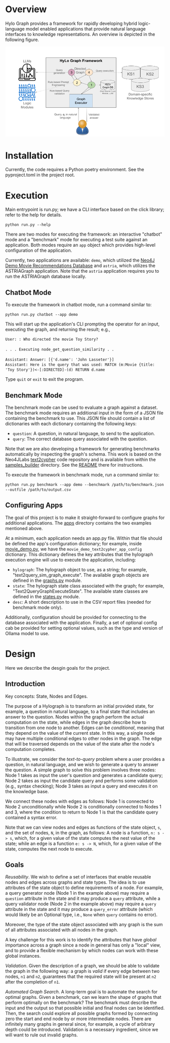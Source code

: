 # Overview


Hylo Graph provides a framework for rapidly developing hybrid logic-language model enabled applications that 
provide natural language interfaces to knowledge representations. An overview is depicted in the following
figure.

![HyLo Graph Architecture Overview](hylograph.png "HyLo Graph Architecture Overview")


# Installation

Currently, the code requires a Python poetry environment. See the pyproject.toml in the project root. 


# Execution


Main entrypoint is run.py; we have a CLI interface based on the click library; refer to the help for details.

```
python run.py --help
```

There are two modes for executing the framework:
an interactive "chatbot" mode and a "benchmark"
mode for executing a test suite against an 
application. Both modes require an `app` object
which provides high-level configuration of 
the application. 

Currently, two applications are available:
`demo`, which utilized the [Neo4J Demo Movie Recommendations
Database](https://github.com/neo4j-graph-examples/recommendations)
and `astria`, which utilizes the ASTRIAGraph
application. Note that 
the `astria` application requires you to run the ASTRIAGraph database locally. 

## Chatbot Mode

To execute the framework in chatbot mode, run a command similar to:

```
python run.py chatbot --app demo
```

This will start up the application's CLI prompting the operator
for an input, executing the graph, and returning the result; e.g., 

```
User: : Who directed the movie Toy Story?

. . . Executing node_get_question_similarity . . 

Assistant: Answer: [{'d.name': 'John Lasseter'}]
Assistant: Here is the query that was used: MATCH (m:Movie {title: 'Toy Story'})<-[:DIRECTED]-(d) RETURN d.name
```

Type `quit` or `exit` to exit the program. 

## Benchmark Mode

The benchmark mode can be used to evaluate a graph against 
a dataset. The benchmark mode requires an additional input
in the form of a JSON file containing the benchmark to use.
This JSON file should contain a list of dictionaries with 
each dictionary containing the following keys:

* `question`: A question, in natural language, to send to the application.
* `query`: The correct database query associated with the question.

Note that we are also developing a framework for generating
benchmarks automatically by inspecting the graph's schema. This
work is based on the Neo4JLabs [text2cypher](https://github.com/neo4j-labs/text2cypher/tree/main) code
repository and is available from within the 
[samples_builder](samples_builder) directory. See 
the [README](samples_builder/README.md) there for
instructions. 

To execute the framework in benchmark mode, run a command similar to:

```
python run.py benchmark --app demo --benchmark /path/to/benchmark.json --outfile /path/to/output.csv
```

## Configuring Apps

The goal of this project is to make it straight-forward to configure
graphs for additional applications. The [apps](apps) directory 
contains the two examples mentioned above.

At a minimum, each application needs an app.py file. Within that
file should be defined the app's configuration dictionary; for 
example, inside [movie_demo.py](apps/movie_demo.py), we have the 
`movie_demo_text2cypher_app_config` dictionary. This dictionary
defines the key attributes that the hylograph execution engine
will use to execute the application, including:

* `hylograph`: The hylograph object to use, as a string; for example, "text2query_sim_graph_execute". The available graph
objects are defined in the [graphs.py](graphs.py) module. 
* `state`: The hylograph state class associated with the graph; for
example, "Text2QueryGraphExecuteState". The available state classes
are defined in the [states.py](states.py) module.
* `desc`: A short description to use in the CSV report files (needed 
for benchmark mode only). 

Additionally, configuration should be provided for connecting to the
database associated with the application. 
Finally, a set of optional config cab be provided for 
setting optional values, such as the type and version of Ollama model
to use.

# Design
Here we describe the desgin goals for the project. 

## Introduction

Key concepts: State, Nodes and Edges. 

The purpose of a Hylograph is to transform an initial provided state, for 
example, a question in natural language, to a final state that
includes an answer to the question. Nodes within the graph perform 
the actual computation on the state, while edges in the graph describe 
how to transition from one node to another. Edges can be *conditional*, 
meaning that they depend on the value of the current state. In this way,
a single node may have multiple conditional edges to other nodes in the 
graph. The edge that will be traversed depends on the value of the state 
after the node's computation completes. 

To illustrate, we consider the *text-to-query* problem where a user 
provides a question, in natural language, and we wish to generate a query 
to answer the question. A simple graph to solve this problem involves three nodes: 
Node 1 takes as input the user's question and generates a candidate query;
Node 2 takes as input the candidate query and performs some validation 
(e.g., syntax checking); Node 3 takes as input a query and executes it on 
the knowledge base. 

We connect these nodes with edges as follows: Node 1 is connected to Node 2
unconditionally while Node 2 is conditionally connected to Nodes 1 and 3, where
the condition to return to Node 1 is that the candidate query contained a 
syntax error.

Note that we can view nodes and edges as functions of the state object, `s`, 
and the set of nodes, `N`, in the graph, as follows: A node is a 
function, `n: s -> s`, which, for a given value of the state computes the nest 
value of the state; while an edge is a function `e: s -> N`, which, for a 
given value of the state, computes the next node to execute. 

## Goals 

*Reusability*.  We wish to define a set of interfaces that enable reusable nodes 
and edges across graphs and state types. The idea is to use attributes of the state 
object to define requirements of a node. For example, a query generator node 
(Node 1 in the example above) may require a `question` attribute in the state
and it may produce a `query` attribute, while a query validator node (Node 2 in the
example above) may require a `query` attribute in the state and it may produce a
`query_error` attribute (which would likely be an Optional type, i.e., `None` when 
`query` contains no error).

Moreover, the type of the state object associated with any graph is the sum of
all attributes associated with all nodes in the graph. 

A key challenge for this work is to identify the attributes that have *global* 
importance across a graph since a node in general has only a "local" view, and 
to provide a flexible mechanism by which nodes can work with these global 
instances. 

*Validation*. Given the description of a graph, we should be able
to validate the graph in the following way: a graph is *valid* if every edge
between two nodes, `n1` and `n2`, guarantees that the required state will be 
present at `n2` after the completion of `n1`. 

*Automated Graph Search*. A long-term goal is to automate the search for optimal
graphs. Given a benchmark, can we learn the shape of graphs that perform optimally
on the benchmark? The benchmark must describe the input and the output so that
possible initial and final nodes can be identified. Then, the search could 
explore all possible graphs formed by connecting zero the start and end node by 
or more intermediate nodes. There are infinitely many graphs in general since, 
for example, a cycle of arbitrary depth could be introduced. 
Validation is a necessary ingredient, since we will want to rule out invalid 
graphs.

